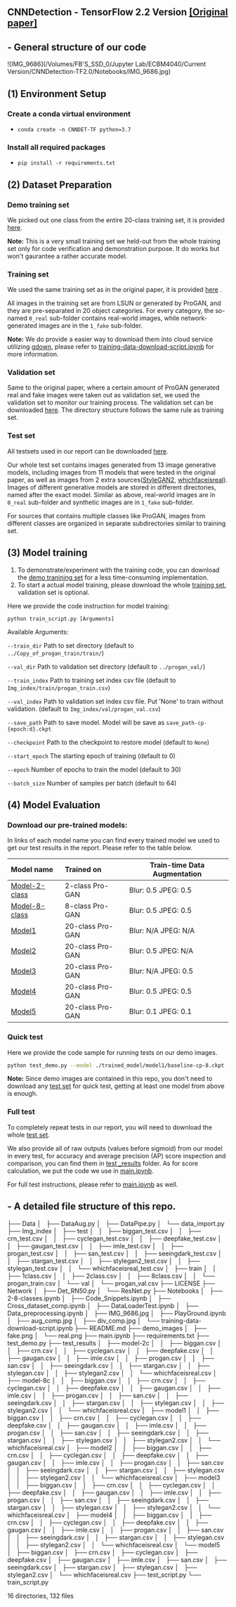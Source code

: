 ## CNNDetection - TensorFlow 2.2 Version [[Original paper]](https://openaccess.thecvf.com/content_CVPR_2020/html/Wang_CNN-Generated_Images_Are_Surprisingly_Easy_to_Spot..._for_Now_CVPR_2020_paper.html)

## - General structure of our code

![IMG_9686](/Volumes/FB'S_SSD_0/Jupyter Lab/ECBM4040/Current Version/CNNDetection-TF2.0/Notebooks/IMG_9686.jpg)

## (1) Environment Setup

### Create a conda virtual environment

-  `conda create -n CNNDET-TF python=3.7 `

### Install all required packages

- `pip install -r requirements.txt`

## (2) Dataset Preparation

### Demo training set

We picked out one class from the entire 20-class training set, it is provided [here](https://drive.google.com/drive/folders/1HEUGhMrEuhA0Q-ncP3zaAqssF0V0V8b2?usp=sharing).

**Note:** This is a very small training set we held-out from the whole training set only for code verification and demonstration purpose. It do works but won't gaurantee a rather accurate model.

### Training set

We used the same training set as in the original paper, it is provided [here](https://drive.google.com/file/d/1iVNBV0glknyTYGA9bCxT_d0CVTOgGcKh/view?usp=sharing) .

All images in the training set are from LSUN or generated by ProGAN, and they are pre-separated in 20 object categories. For every category, the so-named `0_real` sub-folder contains real-world images, while network-generated images are in the `1_fake` sub-folder.

**Note:** We do provide a easier way to download them into cloud service utilizing [gdown](https://pypi.org/project/gdown/), please refer to  [training-data-download-script.ipynb](Notebooks/training-data-download-script.ipynb) for more information.

### Validation set

Same to the original paper, where a certain amount of ProGAN generated real and fake images were taken out as validation set, we used the validation set to monitor our training process. The validation set can be downloaded [here](https://drive.google.com/file/d/1FU7xF8Wl_F8b0tgL0529qg2nZ_RpdVNL/view?usp=sharing). The directory structure follows the same rule as training set.

### Test set

All testsets used in our report can be downloaded [here](https://drive.google.com/file/d/1z_fD3UKgWQyOTZIBbYSaQ-hz4AzUrLC1/view?usp=sharing).

Our whole test set contains images generated from 13 image generative models, including images from 11 models that were tested in the original paper, as well as images from 2 extra sources([StyleGAN2](https://github.com/NVlabs/stylegan2), [whichfaceisreal](https://www.whichfaceisreal.com/)). Images of different generative models are stored in different directories, named after the exact model. Similar as above, real-world images are in `0_real` sub-folder and synthetic images are in `1_fake` sub-folder.

For sources that contains multiple classes like ProGAN, images from different classes are organized in separate subdirectories similar to training set.

## (3) Model training
1. To demonstrate/experiment with the training code, you can download the [demo tranining set](https://drive.google.com/drive/folders/1HEUGhMrEuhA0Q-ncP3zaAqssF0V0V8b2?usp=sharing) for a less time-consuming implementation.
2. To start a actual model training, please download the whole [training set](https://drive.google.com/file/d/1iVNBV0glknyTYGA9bCxT_d0CVTOgGcKh/view?usp=sharing), validation set is optional.

Here we provide the code instruction for model training:
```
python train_script.py [Arguments] 
```
Available Arguments:

```--train_dir``` Path to set directory (default to `../Copy_of_progan_train/train/`)

```--val_dir``` Path to validation set directory (default to `../progan_val/`)

```--train_index``` Path to training set index csv file (default to `Img_index/train/progan_train.csv`)

```--val_index``` Path to validation set index csv file. Put 'None' to train without validation. (default to `Img_index/val/progan_val.csv`)

```--save_path``` Path to save model. Model will be save as `save_path-cp-{epoch:d}.ckpt`

```--checkpoint``` Path to the checkpoint to restore model (default to `None`)

```--start_epoch``` The starting epoch of training (default to 0)

```--epoch``` Number of epochs to train the model (default to 30)

```--batch_size``` Number of samples per batch (default to 64)


## (4) Model Evaluation

### Download our pre-trained models:

In links of each model name you can find every trained model we used to get our test results in the report. Please refer to the table below. 

| Model name                                                   | Trained on       | Train-time Data Augmentation |
| :----------------------------------------------------------- | :--------------- | ---------------------------- |
| [Model-2-class](https://drive.google.com/drive/folders/1n1mcXl_1lJTKK-FV3blK38Z2M_An7Wtd?usp=sharing) | 2-class Pro-GAN  | Blur: 0.5         JPEG: 0.5  |
| [Model-8-class](https://drive.google.com/drive/folders/11D3K8ZSi8XTmBX2weBZDmUONm6RuQetn?usp=sharing) | 8-class Pro-GAN  | Blur: 0.5         JPEG: 0.5  |
| [Model1](https://drive.google.com/drive/folders/1tVS-0Y7ATZg1wp73K_33gkPEBa0xEzfe?usp=sharing) | 20-class Pro-GAN | Blur: N/A        JPEG: N/A   |
| [Model2](https://drive.google.com/drive/folders/10OJ_336HLpYKJxiTyGrXZpFtZMb7FLnG?usp=sharing) | 20-class Pro-GAN | Blur: 0.5         JPEG: N/A  |
| [Model3](https://drive.google.com/drive/folders/1lX6GY-bD35OQzocLjd0kNYz_1gPzcJOH?usp=sharing) | 20-class Pro-GAN | Blur: N/A        JPEG: 0.5   |
| [Model4](https://drive.google.com/drive/folders/1Ux-5bynjckiRdZpfePsMbfHKhpAwceJ4?usp=sharing) | 20-class Pro-GAN | Blur: 0.5         JPEG: 0.5  |
| [Model5](https://drive.google.com/drive/folders/1uE4enOLz2J3ceQVoV9CpUdl23uptuz_c?usp=sharing) | 20-class Pro-GAN | Blur: 0.1         JPEG: 0.1  |

### Quick test

Here we provide the code sample for running tests on our demo images. 

```bash
python test_demo.py --model ./trained_model/model1/baseline-cp-8.ckpt --image ./demo_images/real.png
```

**Note:** Since demo images are contained in this repo, you don't need to download any [test set](https://drive.google.com/file/d/1z_fD3UKgWQyOTZIBbYSaQ-hz4AzUrLC1/view?usp=sharing) for quick test, getting at least one model from above is enough.

### Full test

To  completely repeat tests in our report, you will need to download the whole [test set](https://drive.google.com/file/d/1z_fD3UKgWQyOTZIBbYSaQ-hz4AzUrLC1/view?usp=sharing).

We also provide all of raw outputs (values before sigmoid) from our model in every test, for accuracy and average precision (AP) score inspection and comparison, you can find them in [test _results](test_results/) folder. As for score calculation, we put the code we use in [main.ipynb](main.ipynb).

For full test instructions, please refer to  [main.ipynb](main.ipynb) as well.

## - A detailed file structure of this repo.
├── Data
│   ├── DataAug.py
│   ├── DataPipe.py
│   └── data_import.py
├── Img_index
│   ├── test
│   │   ├── biggan_test.csv
│   │   ├── crn_test.csv
│   │   ├── cyclegan_test.csv
│   │   ├── deepfake_test.csv
│   │   ├── gaugan_test.csv
│   │   ├── imle_test.csv
│   │   ├── progan_test.csv
│   │   ├── san_test.csv
│   │   ├── seeingdark_test.csv
│   │   ├── stargan_test.csv
│   │   ├── stylegan2_test.csv
│   │   ├── stylegan_test.csv
│   │   └── whichfaceisreal_test.csv
│   ├── train
│   │   ├── 1class.csv
│   │   ├── 2class.csv
│   │   ├── 8class.csv
│   │   └── progan_train.csv
│   └── val
│       └── progan_val.csv
├── LICENSE
├── Network
│   ├── Det_RN50.py
│   └── ResNet.py
├── Notebooks
│   ├── 2-8-classes.ipynb
│   ├── Code_Snippets.ipynb
│   ├── Cross_dataset_comp.ipynb
│   ├── DataLoaderTest.ipynb
│   ├── Data_preprocessing.ipynb
│   ├── IMG_9686.jpg
│   ├── PlayGround.ipynb
│   ├── aug_comp.jpg
│   ├── div_comp.jpg
│   └── training-data-download-script.ipynb
├── README.md
├── demo_images
│   ├── fake.png
│   └── real.png
├── main.ipynb
├── requirements.txt
├── test_demo.py
├── test_results
│   ├── model-2c
│   │   ├── biggan.csv
│   │   ├── crn.csv
│   │   ├── cyclegan.csv
│   │   ├── deepfake.csv
│   │   ├── gaugan.csv
│   │   ├── imle.csv
│   │   ├── progan.csv
│   │   ├── san.csv
│   │   ├── seeingdark.csv
│   │   ├── stargan.csv
│   │   ├── stylegan.csv
│   │   ├── stylegan2.csv
│   │   └── whichfaceisreal.csv
│   ├── model-8c
│   │   ├── biggan.csv
│   │   ├── crn.csv
│   │   ├── cyclegan.csv
│   │   ├── deepfake.csv
│   │   ├── gaugan.csv
│   │   ├── imle.csv
│   │   ├── progan.csv
│   │   ├── san.csv
│   │   ├── seeingdark.csv
│   │   ├── stargan.csv
│   │   ├── stylegan.csv
│   │   ├── stylegan2.csv
│   │   └── whichfaceisreal.csv
│   ├── model1
│   │   ├── biggan.csv
│   │   ├── crn.csv
│   │   ├── cyclegan.csv
│   │   ├── deepfake.csv
│   │   ├── gaugan.csv
│   │   ├── imle.csv
│   │   ├── progan.csv
│   │   ├── san.csv
│   │   ├── seeingdark.csv
│   │   ├── stargan.csv
│   │   ├── stylegan.csv
│   │   ├── stylegan2.csv
│   │   └── whichfaceisreal.csv
│   ├── model2
│   │   ├── biggan.csv
│   │   ├── crn.csv
│   │   ├── cyclegan.csv
│   │   ├── deepfake.csv
│   │   ├── gaugan.csv
│   │   ├── imle.csv
│   │   ├── progan.csv
│   │   ├── san.csv
│   │   ├── seeingdark.csv
│   │   ├── stargan.csv
│   │   ├── stylegan.csv
│   │   ├── stylegan2.csv
│   │   └── whichfaceisreal.csv
│   ├── model3
│   │   ├── biggan.csv
│   │   ├── crn.csv
│   │   ├── cyclegan.csv
│   │   ├── deepfake.csv
│   │   ├── gaugan.csv
│   │   ├── imle.csv
│   │   ├── progan.csv
│   │   ├── san.csv
│   │   ├── seeingdark.csv
│   │   ├── stargan.csv
│   │   ├── stylegan.csv
│   │   ├── stylegan2.csv
│   │   └── whichfaceisreal.csv
│   ├── model4
│   │   ├── biggan.csv
│   │   ├── crn.csv
│   │   ├── cyclegan.csv
│   │   ├── deepfake.csv
│   │   ├── gaugan.csv
│   │   ├── imle.csv
│   │   ├── progan.csv
│   │   ├── san.csv
│   │   ├── seeingdark.csv
│   │   ├── stargan.csv
│   │   ├── stylegan.csv
│   │   ├── stylegan2.csv
│   │   └── whichfaceisreal.csv
│   └── model5
│       ├── biggan.csv
│       ├── crn.csv
│       ├── cyclegan.csv
│       ├── deepfake.csv
│       ├── gaugan.csv
│       ├── imle.csv
│       ├── san.csv
│       ├── seeingdark.csv
│       ├── stargan.csv
│       ├── stylegan.csv
│       ├── stylegan2.csv
│       └── whichfaceisreal.csv
├── test_script.py
└── train_script.py

16 directories, 132 files
